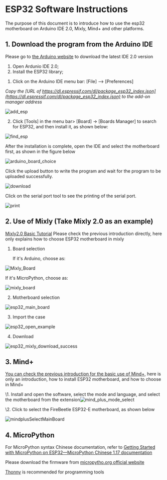 # ESP32 Software Instructions

The purpose of this document is to introduce how to use the esp32 motherboard on Arduino IDE 2.0, Mixly, Mind+ and other platforms.

## 1. Download the program from the Arduino IDE

Please go to [the Arduino website](https://www.arduino.cc/en/Main/Software) to download the latest IDE 2.0 version

1. Open Ardunio IDE 2.0;
2. Install the ESP32 library;

1) Click on the Arduino IDE menu bar: [File] --> [Preferences]

*Copy the [URL of https://dl.espressif.com/dl/package_esp32_index.json](https://dl.espressif.com/dl/package_esp32_index.json) to the add-on manager address*

![add_esp](picture/add_esp.png)

2) Click [Tools] in the menu bar> [Board] -> [Boards Manager] to search for ESP32, and then install it, as shown below:

![find_esp](picture/find_esp.png)

After the installation is complete, open the IDE and select the motherboard first, as shown in the figure below

![arduino_board_choice](picture/arduino_board_choice.png)

Click the upload button to write the program and wait for the program to be uploaded successfully.

![download](picture/download.png)

Click on the serial port tool to see the printing of the serial port. 

![print](picture/print.png)

## 2. Use of Mixly (Take Mixly 2.0 as an example)

[Mixly2.0 Basic Tutorial](/en/software/mixly/mixly.zh-CN.md) Please check the previous introduction directly, here only explains how to choose ESP32 motherboard in mixly

1. Board selection

   If it's Arduino, choose as:

![Mixly_Board](picture/Mixly_Board.png)

If it's MicroPython, choose as:

![mixly_board](picture/mixly_board_micropython.png)

2. Motherboard selection

![esp32_main_board](picture/esp32_main_board.png)

3. Import the case

![esp32_open_example](picture/esp32_open_example.png)

4. Download

![esp32_mixly_download_success](picture/esp32_mixly_download_success.png)

## 3. Mind+

[You can check the previous introduction for the basic use of Mind+,](/en/software/mind_plus/mindplus.zh-CN.md) here is only an introduction, how to install ESP32 motherboard, and how to choose in Mind+

\1. Install and open the software, select the mode and language, and select the motherboard from the extension![mind_plus_mode_select](picture/mind_plus_mode_select.png)

\2. Click to select the FireBeetle ESP32-E motherboard, as shown below

![mindplusSelectMainBoard](picture/mindplusSelectMainBoard.png)

## 4. MicroPython

For MicroPython syntax Chinese documentation, refer to [Getting Started with MicroPython on ESP32—MicroPython Chinese 1.17 documentation](http://micropython.com.cn/en/latet/esp32/tutorial/intro.html)

Please download the firmware from [micropytho.org official website](https://micropython.org/download/ESP32_GENERIC/)

[Thonny](/en/software/thonny/thonny.zh-CN.md) is recommended for programming tools